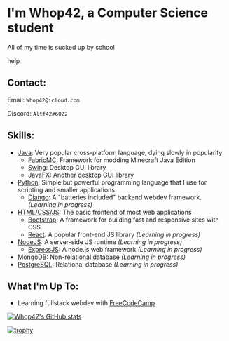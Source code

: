 # I'm Whop42, a Computer Science student

All of my time is sucked up by school

help

## Contact:

Email: `Whop42@icloud.com`

Discord: `Altf42#6022`

## Skills:

* [Java](https://java.com): Very popular cross-platform language, dying slowly in popularity
  * [FabricMC](https://github.com/FabricMC/Fabric): Framework for modding Minecraft Java Edition
  * [Swing](https://docs.oracle.com/javase/tutorial/uiswing/start/index.html): Desktop GUI library
  * [JavaFX](https://openjfx.io/): Another desktop GUI library
* [Python](https://python.org): Simple but powerful programming language that I use for scripting and smaller applications
  * [Django](https://djangoproject.org): A "batteries included" backend webdev framework. *(Learning in progress)*
* [HTML/CSS/JS](https://developer.mozilla.org/en-US/docs/Web/HTML): The basic frontend of most web applications
  * [Bootstrap](https://getbootstrap.com): A framework for building fast and responsive sites with CSS
  * [React](https://reactjs.org): A popular front-end JS library *(Learning in progress)*
* [NodeJS](https://nodejs.org): A server-side JS runtime *(Learning in progress)*
  * [ExpressJS](https://expressjs.com): A node.js web framework *(Learning in progress)*
* [MongoDB](https://mongodb.com): Non-relational database *(Learning in progress)*
* [PostgreSQL](https://postgresql.org): Relational database *(Learning in progress)*

## What I'm Up To:
* Learning fullstack webdev with [FreeCodeCamp](https://freecodecamp.org)

[![Whop42's GitHub stats](https://github-readme-stats.vercel.app/api?username=Whop42)](https://github.com/anuraghazra/github-readme-stats)

[![trophy](https://github-profile-trophy.vercel.app/?username=whop42&theme=onedark)](https://github.com/ryo-ma/github-profile-trophy)
